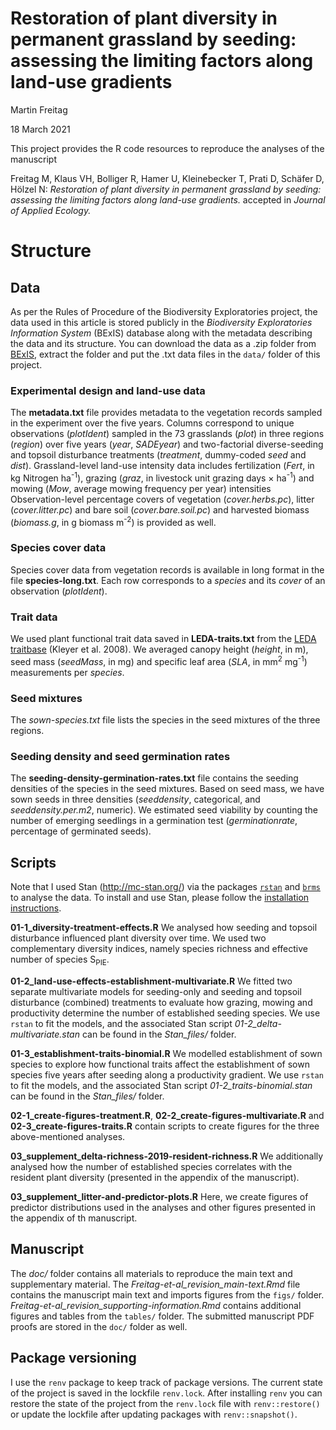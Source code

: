 <!-- README.md is generated from README.Rmd. Please edit that file -->

# Restoration of plant diversity in permanent grassland by seeding: assessing the limiting factors along land-use gradients

Martin Freitag

18 March 2021

This project provides the R code resources to reproduce the analyses of
the manuscript

Freitag M, Klaus VH, Bolliger R, Hamer U, Kleinebecker T, Prati D,
Schäfer D, Hölzel N: *Restoration of plant diversity in permanent
grassland by seeding: assessing the limiting factors along land-use
gradients.* accepted in *Journal of Applied Ecology.*

# Structure

## Data

As per the Rules of Procedure of the Biodiversity Exploratories project,
the data used in this article is stored publicly in the *Biodiversity
Exploratories Information System* (BExIS) database along with the
metadata describing the data and its structure. You can download the
data as a .zip folder from
[BExIS](https://www.bexis.uni-jena.de/sws/PublicDataLink/Index), extract
the folder and put the .txt data files in the `data/` folder of this
project.

### Experimental design and land-use data

The **metadata.txt** file provides metadata to the vegetation records
sampled in the experiment over the five years. Columns correspond to
unique observations (*plotIdent*) sampled in the 73 grasslands (*plot*)
in three regions (*region*) over five years (*year*, *SADEyear*) and
two-factorial diverse-seeding and topsoil disturbance treatments
(*treatment*, dummy-coded *seed* and *dist*). Grassland-level land-use
intensity data includes fertilization (*Fert*, in kg Nitrogen
ha<sup>-1</sup>), grazing (*graz*, in livestock unit grazing days ×
ha<sup>-1</sup>) and mowing (*Mow*, average mowing frequency per year)
intensities Observation-level percentage covers of vegetation
(*cover.herbs.pc*), litter (*cover.litter.pc*) and bare soil
(*cover.bare.soil.pc*) and harvested biomass (*biomass.g*, in g biomass
m<sup>-2</sup>) is provided as well.

### Species cover data

Species cover data from vegetation records is available in long format
in the file **species-long.txt**. Each row corresponds to a *species*
and its *cover* of an observation (*plotIdent*).

### Trait data

We used plant functional trait data saved in **LEDA-traits.txt** from
the [LEDA traitbase](https://doi.org/10.1111/j.1365-2745.2008.01430.x)
(Kleyer et al. 2008). We averaged canopy height (*height*, in m), seed
mass (*seedMass*, in mg) and specific leaf area (*SLA*, in
mm<sup>2</sup> mg<sup>-1</sup>) measurements per *species*.

### Seed mixtures

The *sown-species.txt* file lists the species in the seed mixtures of
the three regions.

### Seeding density and seed germination rates

The **seeding-density-germination-rates.txt** file contains the seeding
densities of the species in the seed mixtures. Based on seed mass, we
have sown seeds in three densities (*seeddensity*, categorical, and
*seeddensity.per.m2*, numeric). We estimated seed viability by counting
the number of emerging seedlings in a germination test
(*germinationrate*, percentage of germinated seeds).

## Scripts

Note that I used Stan (<http://mc-stan.org/>) via the packages
[`rstan`](http://mc-stan.org/rstan/) and
[`brms`](https://github.com/paul-buerkner/brms) to analyse the data. To
install and use Stan, please follow the [installation
instructions](https://github.com/stan-dev/rstan/wiki/RStan-Getting-Started).

**01-1\_diversity-treatment-effects.R** We analysed how seeding and
topsoil disturbance influenced plant diversity over time. We used two
complementary diversity indices, namely species richness and effective
number of species S<sub>PIE</sub>.

**01-2\_land-use-effects-establishment-multivariate.R** We fitted two
separate multivariate models for seeding-only and seeding and topsoil
disturbance (combined) treatments to evaluate how grazing, mowing and
productivity determine the number of established seeding species. We use
`rstan` to fit the models, and the associated Stan script
*01-2\_delta-multivariate.stan* can be found in the *Stan\_files/*
folder.

**01-3\_establishment-traits-binomial.R** We modelled establishment of
sown species to explore how functional traits affect the establishment
of sown species five years after seeding along a productivity gradient.
We use `rstan` to fit the models, and the associated Stan script
*01-2\_traits-binomial.stan* can be found in the *Stan\_files/* folder.

**02-1\_create-figures-treatment.R**,
**02-2\_create-figures-multivariate.R** and
**02-3\_create-figures-traits.R** contain scripts to create figures for
the three above-mentioned analyses.

**03\_supplement\_delta-richness-2019-resident-richness.R** We
additionally analysed how the number of established species correlates
with the resident plant diversity (presented in the appendix of the
manuscript).

**03\_supplement\_litter-and-predictor-plots.R** Here, we create figures
of predictor distributions used in the analyses and other figures
presented in the appendix of th manuscript.

## Manuscript

The *doc/* folder contains all materials to reproduce the main text and
supplementary material. The *Freitag-et-al\_revision\_main-text.Rmd*
file contains the manuscript main text and imports figures from the
`figs/` folder. *Freitag-et-al\_revision\_supporting-information.Rmd*
contains additional figures and tables from the `tables/` folder. The
submitted manuscript PDF proofs are stored in the `doc/` folder as well.

## Package versioning

I use the `renv` package to keep track of package versions. The current
state of the project is saved in the lockfile `renv.lock`. After
installing `renv` you can restore the state of the project from the
`renv.lock` file with `renv::restore()` or update the lockfile after
updating packages with `renv::snapshot()`.
